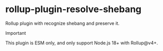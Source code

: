 # rollup-plugin-resolve-shebang

Rollup plugin with recognize shebang and preserve it.

> [!Important]
> This plugin is ESM only, and only support Node.js 18+ with Rollup@v4+.
